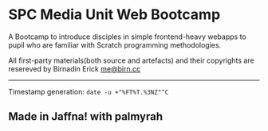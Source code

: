 # SPC Media Unit Web Bootcamp

A Bootcamp to introduce disciples in simple frontend-heavy webapps
to pupil who are familiar with Scratch programming methodologies.

All first-party materials(both source and artefacts) and their copyrights
are resereved by Birnadin Erick <me@birn.cc>

---

Timestamp generation: `date -u +"%FT%T.%3NZ"^C`

## Made in Jaffna! with palmyrah
